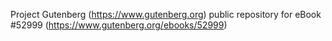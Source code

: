 Project Gutenberg (https://www.gutenberg.org) public repository for
eBook #52999 (https://www.gutenberg.org/ebooks/52999)
